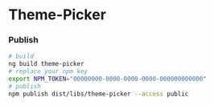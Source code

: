 # Theme-Picker


### Publish
```bash
# build
ng build theme-picker
# replace your npm key
export NPM_TOKEN="00000000-0000-0000-0000-000000000000"
# publish
npm publish dist/libs/theme-picker --access public
```
